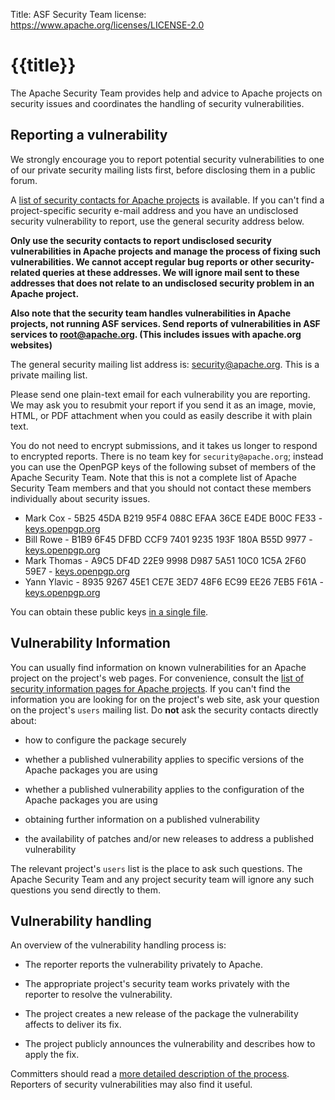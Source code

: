 Title: ASF Security Team
license: https://www.apache.org/licenses/LICENSE-2.0

# {{title}}

The Apache Security Team provides help and advice to Apache
projects on security issues and coordinates the handling of
security vulnerabilities. 

## Reporting a vulnerability

We strongly encourage you to report potential security vulnerabilities to one of
our private security mailing lists first, before disclosing them in a
public forum.

A [list of security contacts for Apache projects](projects.html) is
available. If you can't find a project-specific security e-mail address and
you have an undisclosed security vulnerability to report, use
the general security address below.

**Only use the security contacts to report undisclosed security vulnerabilities in Apache projects and
manage the process of fixing such vulnerabilities. We cannot accept
regular bug reports or other security-related queries at these addresses.
We will ignore mail sent to these addresses that does not relate to an undisclosed
security problem in an Apache project.** 

**Also note that the security team handles vulnerabilities in Apache projects,
not running ASF services. Send reports of vulnerabilities in ASF
services to root@apache.org. (This includes issues with apache.org websites)**

The general security mailing list address is:
[security@apache.org](mailto:security@apache.org). This is a private
mailing list.

Please send one plain-text email for each vulnerability you are reporting.  We may
ask you to resubmit your report if you send it as an image, movie, HTML, or
PDF attachment when you could as easily describe it with plain text.

You do not need to encrypt submissions, and it takes us longer to respond to encrypted reports.  There is no team key for `security@apache.org`;
instead you can use the OpenPGP keys of the
following subset of members of the Apache Security Team.
Note that this is
not a complete list of Apache Security Team members and that you should not
contact these members individually about security issues.

- Mark Cox - 5B25 45DA B219 95F4 088C  EFAA 36CE E4DE B00C FE33 -
[keys.openpgp.org](https://keys.openpgp.org/search?q=5B2545DAB21995F4088CEFAA36CEE4DEB00CFE33) 
- Bill Rowe - B1B9 6F45 DFBD CCF9 7401 9235 193F 180A B55D 9977 -
[keys.openpgp.org](https://keys.openpgp.org/search?q=B1B96F45DFBDCCF974019235193F180AB55D9977) 
- Mark Thomas - A9C5 DF4D 22E9 9998 D987 5A51 10C0 1C5A 2F60 59E7 -
[keys.openpgp.org](https://keys.openpgp.org/search?q=A9C5DF4D22E99998D9875A5110C01C5A2F6059E7) 
- Yann Ylavic - 8935 9267 45E1 CE7E 3ED7  48F6 EC99 EE26 7EB5 F61A -
[keys.openpgp.org](https://keys.openpgp.org/search?q=8935926745E1CE7E3ED748F6EC99EE267EB5F61A) 

You can obtain these public keys [in a single file](KEYS.txt).

## Vulnerability Information

You can usually find information on known vulnerabilities for an Apache project on the project's web pages. For convenience, consult the [list of
security information pages for Apache projects](projects.html). If you can't find the information you are looking for on the
project's web site, ask your question on the project's `users` mailing list. Do **not** ask the security contacts directly about:

- how to configure the package securely

- whether a published vulnerability applies to specific versions of the Apache
packages you are using

- whether a published vulnerability applies to the configuration of the Apache
packages you are using

- obtaining further information on a published vulnerability

- the availability of patches and/or new releases to address a published
vulnerability

The relevant project's `users` list is the place to ask such questions. The Apache Security Team and any project security
team will ignore any such questions you send directly to them.

## Vulnerability handling

An overview of the vulnerability handling process is:

- The reporter reports the vulnerability privately to Apache.

- The appropriate project's security team works privately with the reporter
to resolve the vulnerability.

- The project creates a new release of the package the vulnerability affects to deliver its fix.

- The project publicly announces the vulnerability and describes how to apply the fix.

Committers should read a [more detailed description of the process](committers.html). Reporters of security vulnerabilities may also find
it useful.
